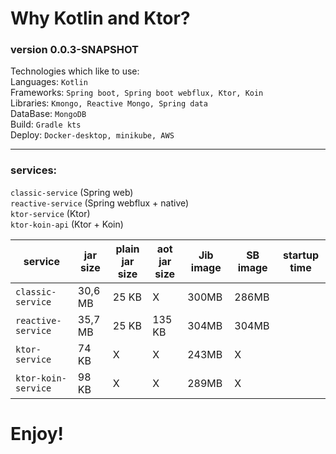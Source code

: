 # Why Kotlin and Ktor?

### version 0.0.3-SNAPSHOT

Technologies which like to use:  
Languages: `Kotlin`  
Frameworks: `Spring boot, Spring boot webflux, Ktor, Koin`  
Libraries: `Kmongo, Reactive Mongo, Spring data`  
DataBase: `MongoDB`  
Build: `Gradle kts`  
Deploy: `Docker-desktop, minikube, AWS`  

--- 

### services:
`classic-service` (Spring web)  
`reactive-service` (Spring webflux + native)   
`ktor-service` (Ktor)     
`ktor-koin-api` (Ktor + Koin)  

| service             | jar size | plain jar size  | aot jar size  | Jib image | SB image | startup time |   
| ------------------- | -------- | --------------- | ------------- | --------- | -------- | ------------ |
| `classic-service`   | 30,6 MB  | 25 KB           | X             | 300MB     | 286MB    |              |
| `reactive-service`  | 35,7 MB  | 25 KB           | 135 KB        | 304MB     | 304MB    |              |
| `ktor-service`      | 74 KB    | X               | X             | 243MB     | X        |              |
| `ktor-koin-service` | 98 KB    | X               | X             | 289MB     | X        |              |

# Enjoy!
